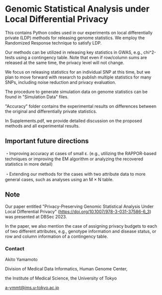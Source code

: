 # Genomic Statistical Analysis under Local Differential Privacy

This contains Python codes used in our experiments on local differentially private (LDP) methods for releasing genome statistics.
We employ the Randomized Response technique to satisfy LDP.

Our methods can be utilized in releasing key statistics in GWAS, e.g., chi^2-tests using a contingency table. Note that even if row/column sums are released at the same time, the privacy level will not change.

We focus on releasing statistics for an individual SNP at this time, but we plan to move forward with research to publish multiple statistics for many SNPs, including noise reduction and privacy evaluation.

The procedure to generate simulation data on genome statistics can be found in "Simulation Data" files.

"Accuracy" folder contains the experimental results on differences between the original and differentially private statistics.

In Supplements.pdf, we provide detailed discussion on the proposed methods and all experimental results.

## Important future directions

・Improving accuracy at cases of small ε. (e.g., utilizing the RAPPOR-based techniques or improving the EM algorithm or analyzing the recovered statistics in more detail)

・Extending our methods for the cases with two attribute data to more general cases, such as analyses using an M × N table.

## Note
Our paper entitled "Privacy-Preserving Genomic Statistical Analysis Under Local Differential Privacy" (https://doi.org/10.1007/978-3-031-37586-6_3) was presented at DBSec 2023.


In the paper, we also mention the case of assigning privacy budgets to each of two different attributes, e.g., genotype information and disease status, or row and column information of a contingency table.

### Contact
Akito Yamamoto

Division of Medical Data Informatics, Human Genome Center,

the Institute of Medical Science, the University of Tokyo

a-ymmt@ims.u-tokyo.ac.jp
